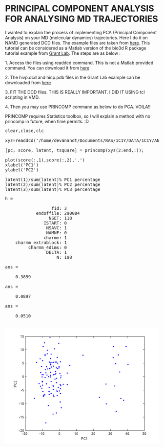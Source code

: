 <div class="content">

# PRINCIPAL COMPONENT ANALYSIS FOR ANALYSING MD TRAJECTORIES

I wanted to explain the process of implementing PCA (Principal Component Analysis) on your MD (molecular dynamics) trajectories. Here I do it on NAMD generated DCD files. The example files are taken from [here](http://thegrantlab.org/bio3d/tutorials/trajectory-analysis). This tutorial can be considered as a Matlab version of the bio3d R package tutorial example from [Grant Lab](http://thegrantlab.org/). The steps are as below :

1\. Access the files using readdcd command. This is not a Matlab provided command. You can download it from [here](http://www.ks.uiuc.edu/Development/MDTools/matdcd/)

2\. The hivp.dcd and hicp.pdb files in the Grant Lab example can be downloaded from [here](https://github.com/cran/bio3d/tree/master/inst/examples)

3\. FIT THE DCD files. THIS IS REALLY IMPORTANT. I DID IT USING tcl scripting in VMD.

4\. Then you may use PRINCOMP command as below to do PCA. VOILA!!

PRINCOMP requires Statistics toolbox, so I will explain a method with no princomp in future, when time permits. :D

<pre class="codeinput">clear,close,clc

xyz=readdcd(<span class="string">'/home/devanandt/Documents/RAS/1C1Y/DATA/1C1Y/ANALYSIS/fitted_DCD/only_Carbon_alphas_dcd/ANALYSIS/fitted_hivp.dcd'</span>,1:198); <span class="comment">% FITTING DCD IS REALLY REALLY IMPORTANT !!!!!!!!!</span>

[pc, score, latent, tsquare] = princomp(xyz(2:end,:));

plot(score(:,1),score(:,2),<span class="string">'.'</span>)
xlabel(<span class="string">'PC1'</span>)
ylabel(<span class="string">'PC2'</span>)

latent(1)/sum(latent)<span class="comment">% PC1 percentage</span>
latent(2)/sum(latent)<span class="comment">% PC2 percentage</span>
latent(3)/sum(latent)<span class="comment">% PC3 percentage</span>
</pre>

<pre class="codeoutput">h = 

                  fid: 3
            endoffile: 290084
                 NSET: 118
               ISTART: 0
                NSAVC: 1
                NAMNF: 0
               charmm: 1
    charmm_extrablock: 1
         charmm_4dims: 0
                DELTA: 1
                    N: 198

ans =

    0.3859

ans =

    0.0897

ans =

    0.0510

</pre>

![](./PCA_right_recipe_01.png) </div>
